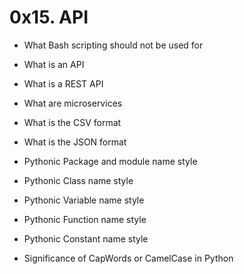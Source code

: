 # 0x15. API

* What Bash scripting should not be used for

* What is an API

* What is a REST API

* What are microservices

* What is the CSV format

* What is the JSON format

* Pythonic Package and module name style

* Pythonic Class name style

* Pythonic Variable name style

* Pythonic Function name style

* Pythonic Constant name style

* Significance of CapWords or CamelCase in Python
